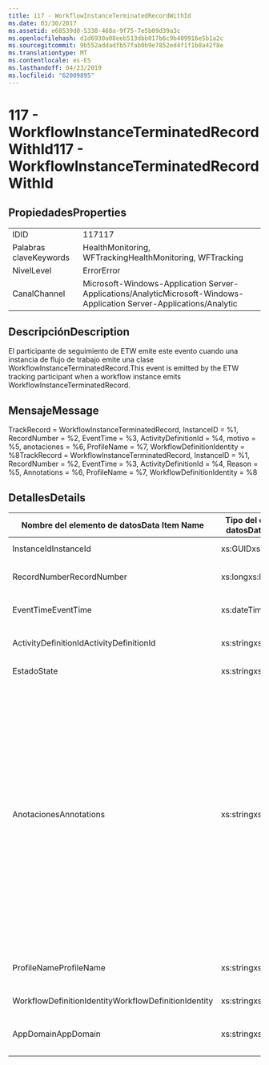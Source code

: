 ```yaml
---
title: 117 - WorkflowInstanceTerminatedRecordWithId
ms.date: 03/30/2017
ms.assetid: e68539d0-5338-468a-9f75-7e5b09d39a3c
ms.openlocfilehash: d1d6930a08eeb513dbb017b6c9b409916e5b1a2c
ms.sourcegitcommit: 9b552addadfb57fab0b9e7852ed4f1f1b8a42f8e
ms.translationtype: MT
ms.contentlocale: es-ES
ms.lasthandoff: 04/23/2019
ms.locfileid: "62009895"
---
```

# <a name="117---workflowinstanceterminatedrecordwithid"></a><span data-ttu-id="27b5a-102">117 - WorkflowInstanceTerminatedRecordWithId</span><span class="sxs-lookup"><span data-stu-id="27b5a-102">117 - WorkflowInstanceTerminatedRecordWithId</span></span>
## <a name="properties"></a><span data-ttu-id="27b5a-103">Propiedades</span><span class="sxs-lookup"><span data-stu-id="27b5a-103">Properties</span></span>  
  
|||  
|-|-|  
|<span data-ttu-id="27b5a-104">ID</span><span class="sxs-lookup"><span data-stu-id="27b5a-104">ID</span></span>|<span data-ttu-id="27b5a-105">117</span><span class="sxs-lookup"><span data-stu-id="27b5a-105">117</span></span>|  
|<span data-ttu-id="27b5a-106">Palabras clave</span><span class="sxs-lookup"><span data-stu-id="27b5a-106">Keywords</span></span>|<span data-ttu-id="27b5a-107">HealthMonitoring, WFTracking</span><span class="sxs-lookup"><span data-stu-id="27b5a-107">HealthMonitoring, WFTracking</span></span>|  
|<span data-ttu-id="27b5a-108">Nivel</span><span class="sxs-lookup"><span data-stu-id="27b5a-108">Level</span></span>|<span data-ttu-id="27b5a-109">Error</span><span class="sxs-lookup"><span data-stu-id="27b5a-109">Error</span></span>|  
|<span data-ttu-id="27b5a-110">Canal</span><span class="sxs-lookup"><span data-stu-id="27b5a-110">Channel</span></span>|<span data-ttu-id="27b5a-111">Microsoft-Windows-Application Server-Applications/Analytic</span><span class="sxs-lookup"><span data-stu-id="27b5a-111">Microsoft-Windows-Application Server-Applications/Analytic</span></span>|  
  
## <a name="description"></a><span data-ttu-id="27b5a-112">Descripción</span><span class="sxs-lookup"><span data-stu-id="27b5a-112">Description</span></span>  
 <span data-ttu-id="27b5a-113">El participante de seguimiento de ETW emite este evento cuando una instancia de flujo de trabajo emite   una clase WorkflowInstanceTerminatedRecord.</span><span class="sxs-lookup"><span data-stu-id="27b5a-113">This event is emitted by the ETW tracking participant when a workflow instance emits WorkflowInstanceTerminatedRecord.</span></span>  
  
## <a name="message"></a><span data-ttu-id="27b5a-114">Mensaje</span><span class="sxs-lookup"><span data-stu-id="27b5a-114">Message</span></span>  
 <span data-ttu-id="27b5a-115">TrackRecord = WorkflowInstanceTerminatedRecord, InstanceID = %1, RecordNumber = %2, EventTime = %3, ActivityDefinitionId = %4, motivo = %5, anotaciones = %6, ProfileName = %7, WorkflowDefinitionIdentity = %8</span><span class="sxs-lookup"><span data-stu-id="27b5a-115">TrackRecord = WorkflowInstanceTerminatedRecord, InstanceID = %1, RecordNumber = %2, EventTime = %3, ActivityDefinitionId = %4, Reason = %5,  Annotations = %6, ProfileName = %7, WorkflowDefinitionIdentity = %8</span></span>  
  
## <a name="details"></a><span data-ttu-id="27b5a-116">Detalles</span><span class="sxs-lookup"><span data-stu-id="27b5a-116">Details</span></span>  
  
|<span data-ttu-id="27b5a-117">Nombre del elemento de datos</span><span class="sxs-lookup"><span data-stu-id="27b5a-117">Data Item Name</span></span>|<span data-ttu-id="27b5a-118">Tipo del elemento de datos</span><span class="sxs-lookup"><span data-stu-id="27b5a-118">Data Item Type</span></span>|<span data-ttu-id="27b5a-119">Descripción</span><span class="sxs-lookup"><span data-stu-id="27b5a-119">Description</span></span>|  
|--------------------|--------------------|-----------------|  
|<span data-ttu-id="27b5a-120">InstanceId</span><span class="sxs-lookup"><span data-stu-id="27b5a-120">InstanceId</span></span>|<span data-ttu-id="27b5a-121">xs:GUID</span><span class="sxs-lookup"><span data-stu-id="27b5a-121">xs:GUID</span></span>|<span data-ttu-id="27b5a-122">El id. de instancia del flujo de trabajo.</span><span class="sxs-lookup"><span data-stu-id="27b5a-122">The instance id for the workflow</span></span>|  
|<span data-ttu-id="27b5a-123">RecordNumber</span><span class="sxs-lookup"><span data-stu-id="27b5a-123">RecordNumber</span></span>|<span data-ttu-id="27b5a-124">xs:long</span><span class="sxs-lookup"><span data-stu-id="27b5a-124">xs:long</span></span>|<span data-ttu-id="27b5a-125">El número de secuencia del registro emitido.</span><span class="sxs-lookup"><span data-stu-id="27b5a-125">The sequence number of the emitted record</span></span>|  
|<span data-ttu-id="27b5a-126">EventTime</span><span class="sxs-lookup"><span data-stu-id="27b5a-126">EventTime</span></span>|<span data-ttu-id="27b5a-127">xs:dateTime</span><span class="sxs-lookup"><span data-stu-id="27b5a-127">xs:dateTime</span></span>|<span data-ttu-id="27b5a-128">La hora en UTC cuando se emitió el evento.</span><span class="sxs-lookup"><span data-stu-id="27b5a-128">The time in UTC when the event was emitted</span></span>|  
|<span data-ttu-id="27b5a-129">ActivityDefinitionId</span><span class="sxs-lookup"><span data-stu-id="27b5a-129">ActivityDefinitionId</span></span>|<span data-ttu-id="27b5a-130">xs:string</span><span class="sxs-lookup"><span data-stu-id="27b5a-130">xs:string</span></span>|<span data-ttu-id="27b5a-131">El nombre de la actividad raíz del flujo de trabajo.</span><span class="sxs-lookup"><span data-stu-id="27b5a-131">The name of the root activity in the workflow</span></span>|  
|<span data-ttu-id="27b5a-132">Estado</span><span class="sxs-lookup"><span data-stu-id="27b5a-132">State</span></span>|<span data-ttu-id="27b5a-133">xs:string</span><span class="sxs-lookup"><span data-stu-id="27b5a-133">xs:string</span></span>|<span data-ttu-id="27b5a-134">El estado actual del flujo de trabajo.</span><span class="sxs-lookup"><span data-stu-id="27b5a-134">The current state of the Workflow.</span></span>|  
|<span data-ttu-id="27b5a-135">Anotaciones</span><span class="sxs-lookup"><span data-stu-id="27b5a-135">Annotations</span></span>|<span data-ttu-id="27b5a-136">xs:string</span><span class="sxs-lookup"><span data-stu-id="27b5a-136">xs:string</span></span>|<span data-ttu-id="27b5a-137">Las anotaciones que se agregaron a este evento.</span><span class="sxs-lookup"><span data-stu-id="27b5a-137">The annotations that were added to this event.</span></span> <span data-ttu-id="27b5a-138">Los valores se almacenan en un elemento xml con el formato \<elementos >\< nombre del elemento = "annotationName" Type = "> annotationValue\</artículo >\</Items >.</span><span class="sxs-lookup"><span data-stu-id="27b5a-138">The values are stored in an xml element in the format \<items>\< item name = "annotationName" type="System.String">annotationValue\</item>\</items>.</span></span> <span data-ttu-id="27b5a-139">Si se especifica ninguna anotación, la cadena contendría \<elementos / >.</span><span class="sxs-lookup"><span data-stu-id="27b5a-139">If no annotations are specified then the string contains \<items/>.</span></span> <span data-ttu-id="27b5a-140">El tamaño del evento ETW está limitado por el tamaño de búfer de ETW o la carga útil máxima para un evento ETW.</span><span class="sxs-lookup"><span data-stu-id="27b5a-140">The ETW event size is limited by the ETW buffer size or the max payload for an ETW event.</span></span> <span data-ttu-id="27b5a-141">Si el tamaño del evento supera los límites de ETW, el evento se trunca quitando las anotaciones y reemplazando el valor de anotación con \<elementos >... \</Items >.</span><span class="sxs-lookup"><span data-stu-id="27b5a-141">If the size of the event exceeds the ETW limits, then the event is truncated by dropping the annotations and replacing the annotation value with \<items>...\</items>.</span></span>|  
|<span data-ttu-id="27b5a-142">ProfileName</span><span class="sxs-lookup"><span data-stu-id="27b5a-142">ProfileName</span></span>|<span data-ttu-id="27b5a-143">xs:string</span><span class="sxs-lookup"><span data-stu-id="27b5a-143">xs:string</span></span>|<span data-ttu-id="27b5a-144">El nombre o el perfil de seguimiento que dio como resultado que se emitiera este evento.</span><span class="sxs-lookup"><span data-stu-id="27b5a-144">The name or the tracking profile that resulted in this event being emitted</span></span>|  
|<span data-ttu-id="27b5a-145">WorkflowDefinitionIdentity</span><span class="sxs-lookup"><span data-stu-id="27b5a-145">WorkflowDefinitionIdentity</span></span>|<span data-ttu-id="27b5a-146">xs:string</span><span class="sxs-lookup"><span data-stu-id="27b5a-146">xs:string</span></span>|<span data-ttu-id="27b5a-147">Id. de definición de flujo de trabajo.</span><span class="sxs-lookup"><span data-stu-id="27b5a-147">The workflow definition id</span></span>|  
|<span data-ttu-id="27b5a-148">AppDomain</span><span class="sxs-lookup"><span data-stu-id="27b5a-148">AppDomain</span></span>|<span data-ttu-id="27b5a-149">xs:string</span><span class="sxs-lookup"><span data-stu-id="27b5a-149">xs:string</span></span>|<span data-ttu-id="27b5a-150">La cadena devuelta por AppDomain.CurrentDomain.FriendlyName.</span><span class="sxs-lookup"><span data-stu-id="27b5a-150">The string returned by AppDomain.CurrentDomain.FriendlyName.</span></span>|
